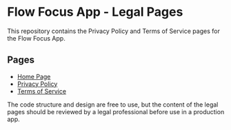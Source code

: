 # Flow Focus App - Legal Pages

This repository contains the Privacy Policy and Terms of Service pages for the Flow Focus App.

## Pages

- [Home Page](https://OsmanByrm.github.io/flowfocus-legal/)
- [Privacy Policy](https://OsmanByrm.github.io/flowfocus-legal/privacy-policy.html)
- [Terms of Service](https://OsmanByrm.github.io/flowfocus-legal/terms-of-service.html)



The code structure and design are free to use, but the content of the legal pages should be reviewed by a legal professional before use in a production app. 
